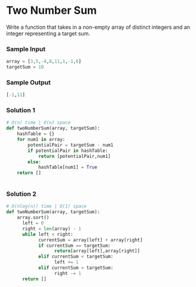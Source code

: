 
# Two Number Sum

Write a function that takes in a non-empty array of distinct integers and an integer representing a target sum.


### Sample Input

```python
array = [3,5,-4,8,11,1,-1,6]
targetSum = 10

```

### Sample Output

```python
[-1,11] 
```

### Solution 1
```python
# O(n) time | O(n) space
def twoNumberSum(array, targetSum):
    hashTable = {}
	for num1 in array:
		potentialPair = targetSum - num1
		if potentialPair in hashTable:
			return [potentialPair,num1]
		else:
			hashTable[num1] = True
	return []
 
```


### Solution 2
```python
# O(nlog(n)) time | O(1) space
def twoNumberSum(array, targetSum):
    array.sort()
	  left = 0
	  right = len(array) - 1
	  while left < right:
		    currentSum = array[left] + array[right]
		    if currentSum == targetSum:
			      return[array[left],array[right]]
		    elif currentSum < targetSum:
			      left += 1
		    elif currentSum > targetSum:
			      right -= 1
	  return []
 
```